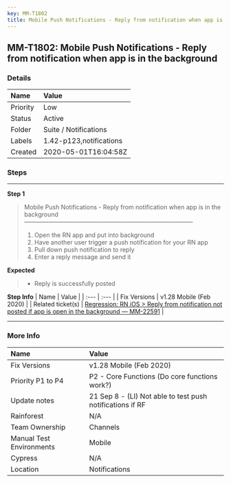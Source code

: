 ```yaml
---
key: MM-T1802
title: Mobile Push Notifications - Reply from notification when app is in the background
---
```


## MM-T1802: Mobile Push Notifications - Reply from notification when app is in the background

### Details

| Name     | Value                   |
| :------- | :---------------------- |
| Priority | Low                     |
| Status   | Active                  |
| Folder   | Suite / Notifications   |
| Labels   | 1.42-p123,notifications |
| Created  | 2020-05-01T16:04:58Z    |

### Steps

<hr/>

**Step 1**

> <article>Mobile Push Notifications - Reply from notification when app is in the background<br>————————————————————————————<ol><li>Open the RN app and put into background</li><li>Have another user trigger a push notification for your RN app</li><li>Pull down push notification to reply</li><li>Enter a reply message and send it</li></ol></article>

**Expected**

> <article><ul><li>Reply is successfully posted</li></ul></article>

**Step Info**
| Name | Value |
| :--- | :--- |
| Fix Versions | v1.28 Mobile (Feb 2020) |
| Related ticket(s) | <a href="https://mattermost.atlassian.net/browse/MM-22591">Regression: RN iOS &gt; Reply from notification not posted if app is open in the background — MM-22591</a> |

<hr/>

### More Info

| Name                     | Value                                                     |
| :----------------------- | :-------------------------------------------------------- |
| Fix Versions             | v1.28 Mobile (Feb 2020)                                   |
| Priority P1 to P4        | P2 - Core Functions (Do core functions work?)             |
| Update notes             | 21 Sep 8 - (LI) Not able to test push notifications if RF |
| Rainforest               | N/A                                                       |
| Team Ownership           | Channels                                                  |
| Manual Test Environments | Mobile                                                    |
| Cypress                  | N/A                                                       |
| Location                 | Notifications                                             |
